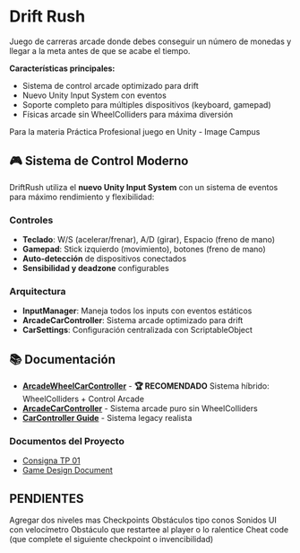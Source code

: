 # Drift Rush

Juego de carreras arcade donde debes conseguir un número de monedas y llegar a la meta antes de que se acabe el tiempo.

**Características principales:**

- Sistema de control arcade optimizado para drift
- Nuevo Unity Input System con eventos
- Soporte completo para múltiples dispositivos (keyboard, gamepad)
- Físicas arcade sin WheelColliders para máxima diversión

Para la materia Práctica Profesional juego en Unity - Image Campus

## 🎮 Sistema de Control Moderno

DriftRush utiliza el **nuevo Unity Input System** con un sistema de eventos para máximo rendimiento y flexibilidad:

### Controles

- **Teclado**: W/S (acelerar/frenar), A/D (girar), Espacio (freno de mano)
- **Gamepad**: Stick izquierdo (movimiento), botones (freno de mano)
- **Auto-detección** de dispositivos conectados
- **Sensibilidad y deadzone** configurables

### Arquitectura

- **InputManager**: Maneja todos los inputs con eventos estáticos
- **ArcadeCarController**: Sistema arcade optimizado para drift
- **CarSettings**: Configuración centralizada con ScriptableObject

## 📚 Documentación

- **[ArcadeWheelCarController](./Assets/Docs/ArcadeWheelCarController.md)** - **🏆 RECOMENDADO** Sistema híbrido: WheelColliders + Control Arcade
- **[ArcadeCarController](./Assets/Docs/ArcadeCarController.md)** - Sistema arcade puro sin WheelColliders  
- **[CarController Guide](./Assets/Docs/CarControllerGuide.md)** - Sistema legacy realista

### Documentos del Proyecto

- [Consigna TP 01](./Assets/Docs/parcial_1.md)
- [Game Design Document](./Assets/Docs/GDD%20Drift%20Rush.pdf)

## PENDIENTES

Agregar dos niveles mas
Checkpoints
Obstáculos tipo conos
Sonidos
UI con velocímetro
Obstáculo que restartee al player o lo ralentice
Cheat code (que complete el siguiente checkpoint o invencibilidad)
